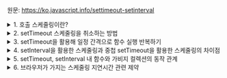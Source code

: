 원문: https://ko.javascript.info/settimeout-setinterval

<details>
  <summary>1. 호출 스케줄링이란?</summary>

  일정 시간 후 원하는 함수를 예약실행 할 수 있게 하는 것
</details>

<details>
  <summary>2. setTimeout 스케줄링을 취소하는 방법</summary>

  clearTimeout(식별자) 호출

  ```js
let timer = setTimeout(() => console.log('hi'), 2000);

clearTimeout(timer);
  ```
</details>

<details>
  <summary>3. setTimeout을 활용해 일정 간격으로 함수 실행 반복하기</summary>

  ```js
let timer = setTimeout(function tick(){
  console.log('tick');
  timer = setTimeout(tick, 2000); // 이렇게 하면 외부에서 clearTimeout으로 타이머를 멈출 수 있지만
  setTimeout(tick, 2000); // 이는 외부에서 clearTimeout(timer)를 해도 스케줄링이 계속해서 진행된다
}, 2000);
  ```
</details>

<details>
  <summary>4. setInterval을 활용한 스케줄링과 중첩 setTimeout을 활용한 스케줄링의 차이점</summary>

  1. setInterval은 함수의 실행시간도 지연시간에 포함시킨다.
  2. setTimeout은 함수를 호출하고 동작이 끝난 뒤부터 지연시간을 계산한다.

  setInterval에서의 함수 실행시간이 지연시간보다 길어지면 엔진은 함수 실행 종료를 기다렸다가 바로 다음 호출을 진행한다.
</details>

<details>
  <summary>5. setTimeout, setInterval 내 함수와 가비지 컬렉션의 동작 관계</summary>

  호출 스케줄링에 넘겨진 함수는 스케줄러에 저장돼 해당 함수에 도달할 수 없어도 가비지 컬렉션의 대상이 되지 않는다.

  따라서, 메모리 누수 방지를 위해서는 필요가 없어진 스케줄링 함수는 곧바로 취소해주어야 한다.

  특히 외부 렉시컬 환경을 참조하는 함수를 스케줄링에 넘겼을 때 이와 같은 메모리 누수는 더 커질 수 있다.
</details>

<details>
  <summary>6. 브라우저가 가지는 스케줄링 지연시간 관련 제약</summary>

  브라우저 환경에서는 다섯번째 중첩 타이머 이후에는 대기시간을 최소 4ms 이상이 되게 강제한다.

  Node.js 환경에서는 무관하다.
</details>
